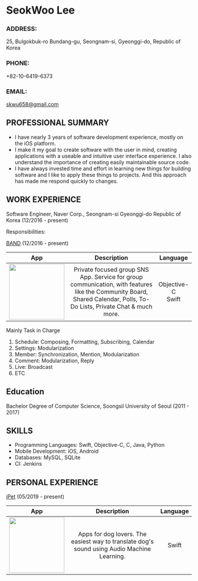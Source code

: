# SeokWoo Lee

### ADDRESS:

25, Bulgokbuk-ro Bundang-gu, Seongnam-si, Gyeonggi-do, Republic of Korea

### PHONE:

+82-10-6419-6373

### EMAIL:

[skwu658@gmail.com](mailto:skwu658@gmail.com)

## PROFESSIONAL SUMMARY

- I have nearly 3 years of software development experience, mostly on the iOS platform.
- I make it my goal to create software with the user in mind, creating applications with a useable and intuitive user interface experience. I also understand the importance of creating easily maintainable source code.
- I have always invested time and effort in learning new things for building software and I like to apply these things to projects. And this approach has made me respond quickly to changes.

## WORK EXPERIENCE

Software Engineer, Naver Corp., Seongnam-si Gyeonggi-do Republic of Korea (12/2016 - present)

Responsibilities:

[BAND](https://apps.apple.com/kr/app/band-app-for-all-groups/id542613198?l=en) (12/2016 - present)

| App | Description | Language |
| :---: | :---: | :---: |
| <img src="https://is4-ssl.mzstatic.com/image/thumb/Purple113/v4/70/aa/7c/70aa7ce4-7aba-004b-bd0a-8e59b1bf5d2a/AppIcon-0-1x_U007emarketing-0-0-GLES2_U002c0-512MB-sRGB-0-0-0-85-220-0-0-0-7.png/230x0w.jpg" width="150"> | Private focused group SNS App. Service for group communication, with features like the Community Board, Shared Calendar, Polls, To-Do Lists, Private Chat & much more. | Objective-C<br>Swift |

Mainly Task in Charge

1. Schedule: Composing, Formatting, Subscribing, Calendar
2. Settings: Modularization
3. Member: Synchronization, Mention, Modularization
4. Comment: Modularization, Reply
5. Live: Broadcast
6. ETC

## Education

Bachelor Degree of Computer Science, Soongsil University of Seoul (2011 - 2017)

## SKILLS

- Programming Languages: Swift, Objective-C, C, Java, Python
- Mobile Development: iOS, Android
- Databases: MySQL, SQLite
- CI: Jenkins

## PERSONAL EXPERIENCE

[iPet](https://apps.apple.com/kr/app/ipet-uk/id1463256910?l=en) (05/2019 - present)

| App | Description | Language |
| :---: | :---: | :---: |
| <img src="https://is1-ssl.mzstatic.com/image/thumb/Purple123/v4/b2/50/87/b2508714-c38e-da3d-0e7b-05a2deed6b27/AppIcon-0-1x_U007emarketing-0-0-GLES2_U002c0-512MB-sRGB-0-0-0-85-220-0-0-0-7.png/230x0w.jpg" width="150"> | Apps for dog lovers. The easiest way to translate dog's sound using Audio Machine Learning. | Swift |
